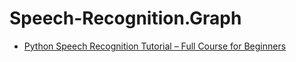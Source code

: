 # Speech-Recognition.Graph
- [Python Speech Recognition Tutorial – Full Course for Beginners](https://youtu.be/mYUyaKmvu6Y)
